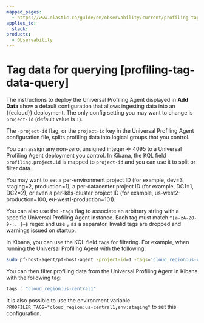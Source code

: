 ```yaml
---
mapped_pages:
  - https://www.elastic.co/guide/en/observability/current/profiling-tag-data-query.html
applies_to:
  stack:
products:
  - Observability
---
```


# Tag data for querying [profiling-tag-data-query]

The instructions to deploy the Universal Profiling Agent displayed in **Add Data** show a default configuration that allows ingesting data into an {{ecloud}} deployment. The only config setting you may want to change is `project-id` (default value is `1`).

The `-project-id` flag, or the `project-id` key in the Universal Profiling Agent configuration file, splits profiling data into logical groups that you control.

You can assign any non-zero, unsigned integer ⇐ 4095 to a Universal Profiling Agent deployment you control. In Kibana, the KQL field `profiling.project.id` is mapped to `project-id` and you can use it to split or filter data.

You may want to set a per-environment project ID (for example, dev=3, staging=2, production=1), a per-datacenter project ID (for example, DC1=1, DC2=2), or even a per-k8s-cluster project ID (for example, us-west2-production=100, eu-west1-production=101).

You can also use the `-tags` flag to associate an arbitrary string with a specific Universal Profiling Agent instance. Each tag must match `^[a-zA-Z0-9-:._]+$` regex and use `;` as a separator. Invalid tags are dropped and warnings issued on startup.

In Kibana, you can use the KQL field `tags` for filtering. For example, when running the Universal Profiling Agent with the following:

```bash
sudo pf-host-agent/pf-host-agent -project-id=1 -tags='cloud_region:us-central1;env:staging'
```

You can then filter profiling data from the Universal Profiling Agent in Kibana with the following tag:

```bash
tags : "cloud_region:us-central1"
```

It is also possible to use the environment variable `PRODFILER_TAGS="cloud_region:us-central1;env:staging"` to set this configuration.

